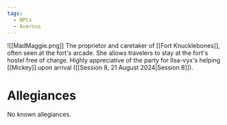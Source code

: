 ```yaml
---
tags:
  - NPCs
  - Avernus
---
```

![[MadMaggie.png]]
The proprietor and caretaker of [[Fort Knucklebones]], often seen at the fort's arcade. She allows travelers to stay at the fort's hostel free of charge. Highly appreciative of the party for Ilsa-vyx's helping [[Mickey]] upon arrival ([[Session 8, 21 August 2024|Session 8]]).
# Allegiances
No known allegiances.